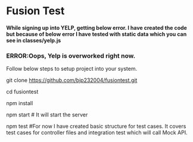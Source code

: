 # Fusion Test

#### While signing up into YELP, getting below error. I have created the code but because of below error I have tested with static data which you can see in classes/yelp.js
### ERROR:Oops, Yelp is overworked right now.

Follow below steps to setup project into your system.

git clone https://github.com/bjp232004/fusiontest.git

cd fusiontest

npm install

npm start # It will start the server

npm test #For now I have created basic structure for test cases. It covers test cases for controller files and integration test which will call Mock API.

